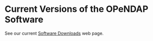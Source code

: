 # Current Versions of the OPeNDAP Software

See our current
[Software Downloads](https://www.opendap.org/software)
web page.
